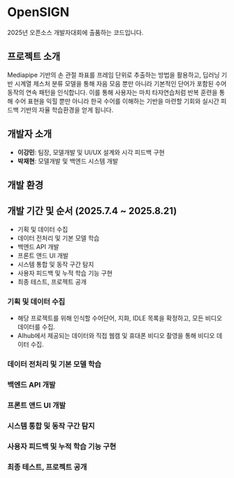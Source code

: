 # OpenSIGN
2025년 오픈소스 개발자대회에 출품하는 코드입니다. 

## 프로젝트 소개
Mediapipe 기반의 손 관절 좌표를 프레임 단위로 추출하는 방법을 활용하고,
딥러닝 기반 시계열 제스처 분류 모델을 통해 자음 모음 뿐만 아니라 기본적인 단어가 포함된 수어 동작의 연속 패턴을 인식합니다.
이를 통해 사용자는 마치 타자연습처럼 반복 훈련을 통해 수어 표현을 익힐 뿐만 아니라 한국 수어를 이해하는 기반을 마련할 기회와 실시간 피드백 기반의 자율 학습환경을 얻게 됩니다.

## 개발자 소개
- **이강민**: 팀장, 모델개발 및 UI/UX 설계와 시각 피드백 구현
- **박재현**: 모델개발 및 백엔드 시스템 개발

## 개발 환경

## 개발 기간 및 순서 (2025.7.4 ~ 2025.8.21)
- 기획 및 데이터 수집
- 데이터 전처리 및 기본 모델 학습
- 백엔드 API 개발
- 프론트 앤드 UI 개발
- 시스템 통합 및 동작 구간 탐지
- 사용자 피드백 및 누적 학습 기능 구현
- 최종 테스트, 프로젝트 공개


### 기획 및 데이터 수집
- 해당 프로젝트를 위해 인식할 수어단어, 지화, IDLE 목록을 확정하고, 모든 비디오 데이터를 수집.
- AIhub에서 제공되는 데이터와 직접 웹캠 및 휴대폰 비디오 촬영을 통해 비디오 데이터 수집.

### 데이터 전처리 및 기본 모델 학습

### 백엔드 API 개발

### 프론트 앤드 UI 개발

### 시스템 통합 및 동작 구간 탐지

### 사용자 피드백 및 누적 학습 기능 구현

### 최종 테스트, 프로젝트 공개

